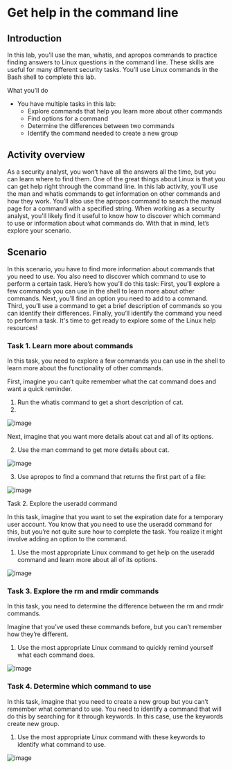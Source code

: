 # Get help in the command line
## Introduction
In this lab, you’ll use the man, whatis, and apropos commands to practice finding answers to Linux questions in the command line. These skills are useful for many different security tasks. You’ll use Linux commands in the Bash shell to complete this lab.

What you’ll do
- You have multiple tasks in this lab:
  - Explore commands that help you learn more about other commands
  - Find options for a command
  - Determine the differences between two commands
  - Identify the command needed to create a new group
 
## Activity overview
As a security analyst, you won’t have all the answers all the time, but you can learn where to find them. One of the great things about Linux is that you can get help right through the command line.
In this lab activity, you’ll use the man and whatis commands to get information on other commands and how they work. You’ll also use the apropos command to search the manual page for a command with a specified string.
When working as a security analyst, you'll likely find it useful to know how to discover which command to use or information about what commands do. With that in mind, let’s explore your scenario.

## Scenario
In this scenario, you have to find more information about commands that you need to use. You also need to discover which command to use to perform a certain task.
Here’s how you’ll do this task: First, you’ll explore a few commands you can use in the shell to learn more about other commands. Next, you’ll find an option you need to add to a command. Third, you’ll use a command to get a brief description of commands so you can identify their differences. Finally, you’ll identify the command you need to perform a task.
It's time to get ready to explore some of the Linux help resources!

### Task 1. Learn more about commands
In this task, you need to explore a few commands you can use in the shell to learn more about the functionality of other commands.

First, imagine you can’t quite remember what the cat command does and want a quick reminder.

1. Run the whatis command to get a short description of cat.
2. 
![image](https://github.com/roulthegr8/Get-help-in-the-command-line/assets/90126847/0b087b08-704a-4842-879b-574ae4604e32)

Next, imagine that you want more details about cat and all of its options.

2. Use the man command to get more details about cat.

![image](https://github.com/roulthegr8/Get-help-in-the-command-line/assets/90126847/5fa026f2-1f06-4863-a4bd-47f64d2bdc84)

3. Use apropos to find a command that returns the first part of a file:

![image](https://github.com/roulthegr8/Get-help-in-the-command-line/assets/90126847/f29a8612-9385-4e4c-b1c9-fe6542e5e690)

Task 2. Explore the useradd command

In this task, imagine that you want to set the expiration date for a temporary user account. You know that you need to use the useradd command for this, but you’re not quite sure how to complete the task. You realize it might involve adding an option to the command.

1. Use the most appropriate Linux command to get help on the useradd command and learn more about all of its options.

![image](https://github.com/roulthegr8/Get-help-in-the-command-line/assets/90126847/3e7443aa-7555-4fc6-9db3-2a99da445180)

### Task 3. Explore the rm and rmdir commands

In this task, you need to determine the difference between the rm and rmdir commands.

Imagine that you’ve used these commands before, but you can’t remember how they’re different.

1. Use the most appropriate Linux command to quickly remind yourself what each command does.


![image](https://github.com/roulthegr8/Get-help-in-the-command-line/assets/90126847/5dfb133b-4a84-4bc4-a5ab-faefad645185)

### Task 4. Determine which command to use

In this task, imagine that you need to create a new group but you can’t remember what command to use. You need to identify a command that will do this by searching for it through keywords. In this case, use the keywords create new group.

1. Use the most appropriate Linux command with these keywords to identify what command to use.

![image](https://github.com/roulthegr8/Get-help-in-the-command-line/assets/90126847/6e7fa648-9cc2-4bc0-aa29-26fe79a328a1)





